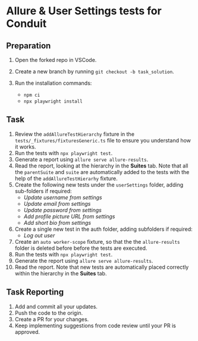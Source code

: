 # Allure & User Settings tests for Conduit

## Preparation

1. Open the forked repo in VSCode.
2. Create a new branch by running `git checkout -b task_solution`.
3. Run the installation commands:

    - `npm ci`
    - `npx playwright install`

## Task

1. Review the `addAllureTestHierarchy` fixture in the `tests/_fixtures/fixturesGeneric.ts` file to ensure you understand how it works.
2. Run the tests with `npx playwright test`.
3. Generate a report using `allure serve allure-results`.
4. Read the report, looking at the hierarchy in the **Suites** tab. Note that all the `parentSuite` and `suite` are automatically added to the tests with the help of the `addAllureTestHierarhy` fixture.
5. Create the following new tests under the `userSettings` folder, adding sub-folders if required:
    - *Update username from settings*
    - *Update email from settings*
    - *Update password from settings*
    - *Add profile picture URL from settings*
    - *Add short bio from settings*
6. Create a single new test in the auth folder, adding subfolders if required:
    - *Log out user*
7. Create an `auto worker-scope` fixture, so that the the `allure-results` folder is deleted before before the tests are executed.
8. Run the tests with `npx playwright test`.
9. Generate the report using `allure serve allure-results`.
10. Read the report. Note that new tests are automatically placed correctly within the hierarchy in the **Suites** tab.   

## Task Reporting   

1. Add and commit all your updates.
2. Push the code to the origin.
3. Create a PR for your changes.
4. Keep implementing suggestions from code review until your PR is approved.

